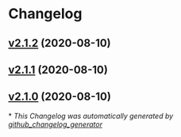 # Changelog

## [v2.1.2](https://github.com/mrinalraj/versioning-test/tree/v2.1.2) (2020-08-10)

## [v2.1.1](https://github.com/mrinalraj/versioning-test/tree/v2.1.1) (2020-08-10)

## [v2.1.0](https://github.com/mrinalraj/versioning-test/tree/v2.1.0) (2020-08-10)



\* *This Changelog was automatically generated by [github_changelog_generator](https://github.com/github-changelog-generator/github-changelog-generator)*
